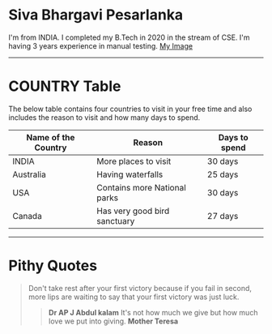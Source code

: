 # Siva Bhargavi Pesarlanka
I'm from INDIA. I completed my B.Tech in 2020 in the stream of CSE. I'm having 3 years experience in manual testing.
[My Image](https://github.com/SivaBhargaviPesarlanka/assignment2-pesarlanka/blob/main/WhatsApp%20Image%202023-01-28%20at%205.52.53%20PM.jpeg)

---

# COUNTRY Table

The below table contains four countries to visit in your free time and also includes the reason to visit and how many days to spend.

| Name of the Country | Reason | Days to spend |
|-------------------- | ------ | ------------- |
| INDIA | More places to visit | 30 days |
| Australia | Having waterfalls | 25 days |
| USA | Contains more National parks | 30 days |
| Canada | Has very good bird sanctuary | 27 days |

---

# Pithy Quotes 

> Don't take rest after your first victory because if you fail in second, more lips are waiting to say that your first victory was just luck.
>> **Dr AP J Abdul kalam**
> It's not how much we give but how much love we put into giving.
>> **Mother Teresa**